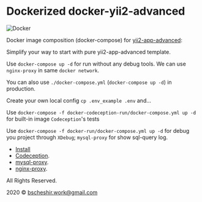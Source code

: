 Dockerized docker-yii2-advanced
===============================

![Docker](https://github.com/bscheshir/docker-yii2-app-advanced/workflows/Docker/badge.svg)

Docker image composition (docker-compose) for [yii2-app-advanced](https://github.com/yiisoft/yii2-app-advanced):

Simplify your way to start with pure yii2-app-advanced template.
 
Use `docker-compose up -d` for run without any debug tools. We can use `nginx-proxy` in same `docker network`.
 
You can also use `./docker-compose.yml` (`docker-compose up -d`) in production.
 
Create your own local config `cp .env_example .env` and...
 
Use `docker-compose -f docker-codeception-run/docker-compose.yml up -d` for built-in image `Codeception`'s tests 

Use `docker-compose -f docker-run/docker-compose.yml up -d` for debug you project through `XDebug`; `mysql-proxy` for show sql-query log.

* [Install](./docs/install.md)
* [Codeception](/docs/codeception.md).
* [mysql-proxy](/docs/mysql-proxy.md).
* [nginx-proxy](/docs/nginx-proxy.md).

All Rights Reserved.

2020 © bscheshir.work@gmail.com
